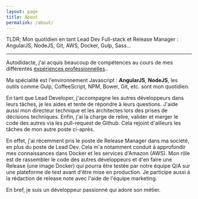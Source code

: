 ```yaml
---
layout: page
title: About
permalink: /about/
---
```


TLDR; Mon quotidien en tant Lead Dev Full-stack et Release Manager : AngularJS, NodeJS, Git, AWS, Docker, Gulp, Sass...

---

Autodidacte, j'ai acquis beaucoup de compétences au cours de mes différentes <a href="https://www.linkedin.com/in/cgourmelon" target="_blank">expériences professionnelles</a>..

Ma spécialité est l'environnement Javascript : **AngularJS**, **NodeJS**, les outils comme Gulp, CoffeeScript, NPM, Bower, Git, etc. sont mon quotidien.

En tant que Lead Developer, j'accompagne les autres développeurs dans leurs tâches, je les aides et tente de répondre à leurs questions. J'aide aussi mon directeur technique et les architectes lors des prises de décisions techniques. Enfin, j'ai la charge de relire, valider et merger le code des autres via les pull-request de Github. Cela rejoint d'ailleurs les tâches de mon autre poste ci-après.

En effet, j'ai récemment pris le poste de Release Manager dans ma société, en plus du poste de Lead Dev. Cela m'a notamment conduit à approfondir mes connaissances dans Docker et les services d'Amazon (AWS). Mon rôle est de rassembler le code des autres développeurs et d'en faire une Release (une image Docker) qui pourra être testée par notre équipe Q/A sur une plateforme de test avant d'être mise en production. Je participe aussi à la rédaction de release note avec l'aide de l'équipe marketing.

En bref, je suis un développeur passionné qui adore son métier.
